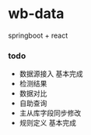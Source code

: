 # wb-data
springboot + react 

### todo 

* 数据源接入
    基本完成
* 检测结果
* 数据对比
* 自助查询
* 主从库字段同步修改
* 规则定义
  基本完成
